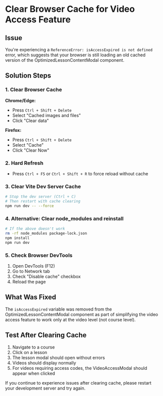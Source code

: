 # Clear Browser Cache for Video Access Feature

## Issue
You're experiencing a `ReferenceError: isAccessExpired is not defined` error, which suggests that your browser is still loading an old cached version of the OptimizedLessonContentModal component.

## Solution Steps

### 1. Clear Browser Cache
**Chrome/Edge:**
- Press `Ctrl + Shift + Delete`
- Select "Cached images and files"
- Click "Clear data"

**Firefox:**
- Press `Ctrl + Shift + Delete`
- Select "Cache"
- Click "Clear Now"

### 2. Hard Refresh
- Press `Ctrl + F5` or `Ctrl + Shift + R` to force reload without cache

### 3. Clear Vite Dev Server Cache
```bash
# Stop the dev server (Ctrl + C)
# Then restart with cache clearing
npm run dev -- --force
```

### 4. Alternative: Clear node_modules and reinstall
```bash
# If the above doesn't work
rm -rf node_modules package-lock.json
npm install
npm run dev
```

### 5. Check Browser DevTools
1. Open DevTools (F12)
2. Go to Network tab
3. Check "Disable cache" checkbox
4. Reload the page

## What Was Fixed
The `isAccessExpired` variable was removed from the OptimizedLessonContentModal component as part of simplifying the video access feature to work only at the video level (not course level).

## Test After Clearing Cache
1. Navigate to a course
2. Click on a lesson
3. The lesson modal should open without errors
4. Videos should display normally
5. For videos requiring access codes, the VideoAccessModal should appear when clicked

If you continue to experience issues after clearing cache, please restart your development server and try again.

